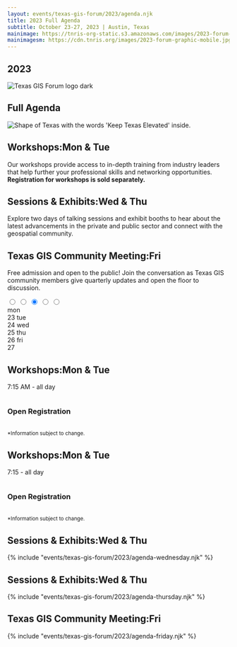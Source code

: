```yaml
---
layout: events/texas-gis-forum/2023/agenda.njk
title: 2023 Full Agenda
subtitle: October 23-27, 2023 | Austin, Texas
mainimage: https://tnris-org-static.s3.amazonaws.com/images/2023-forum-graphic.png
mainimagesm: https://cdn.tnris.org/images/2023-forum-graphic-mobile.jpg
---
```

<section class="container-md">
  <div class="opaque-bg hero agenda">
    <div class="hero-content">
      <div class="hero-header row">
        <div class="col">
          <h1>2023</h1>
          <div class="logo">
            <img src="https://tnris-org-static.s3.amazonaws.com/images/tx-gis-forum-dark.png" alt="Texas GIS Forum logo dark">
          </div>
          <h2>Full Agenda</h2>
        </div>
        <div class="forum-asset">
          <img class="forum-content" src="https://tnris-org-static.s3.amazonaws.com/images/2023-forum-asset-texas.png" alt="Shape of Texas with the words 'Keep Texas Elevated' inside.">
        </div>
      </div>
    </div>
    <div class="hero-content">
      <h2 class="forum-h2 dark-header">Workshops:<span>Mon & Tue</span></h2>
      <p>Our workshops provide access to in-depth training from industry leaders that help further your professional skills and networking opportunities. <strong>Registration for workshops is sold separately.</strong></p>
      <h2 class="forum-h2 green-header">Sessions & Exhibits:<span>Wed & Thu</span></h2>
      <p>Explore two days of talking sessions and exhibit booths to hear about the latest advancements in the private and public sector and connect with the geospatial community.</p>
      <h2 class="forum-h2 red-header">Texas GIS Community Meeting:<span>Fri</span></h2>
      <p>Free admission and open to the public! Join the conversation as Texas GIS community members give quarterly updates and open the floor to discussion.</p>
    </div>
  </div>
</section>
<section class="intro agenda container-md">
  <div class="agenda-wrapper">
    <input class="tab-select" id="one" name="group" type="radio">
    <input class="tab-select" id="two" name="group" type="radio">
    <input class="tab-select" id="three" name="group" type="radio" checked>
    <input class="tab-select" id="four" name="group" type="radio">
    <input class="tab-select" id="five" name="group" type="radio">
    <div class="tab-wrapper">
      <label class="tab" id="one-tab" for="one">mon<br><span class="nav-date">23</span></label>
      <label class="tab" id="two-tab" for="two">tue<br><span class="nav-date">24</span></label>
      <label class="tab" id="three-tab" for="three">wed<br><span class="nav-date">25</span></label>
      <label class="tab" id="four-tab" for="four">thu<br><span class="nav-date">26</span></label>
      <label class="tab" id="five-tab" for="five">fri<br><span class="nav-date">27</span></label>
    </div>
    <div class="panels">
      <div class="panel" id="one-panel">
        <h2 class="forum-h2 dark-header">Workshops:<span>Mon & Tue</span></h2>
        <div class="container">
          <div class="session-track row">
            <div class="session-time col-lg-3">
              <p>7:15 AM - all day</p>
            </div>
            <div class="session-card column">
              <h3 class="forum-h3">Open Registration</h3>
            </div>
          </div>
          <br>
        </div>
        <div id="insert-day-one-2023"></div>
        <small class="disclaimer">*Information subject to change.</small>
      </div>
      <div class="panel" id="two-panel">
        <h2 class="forum-h2 dark-header">Workshops:<span>Mon & Tue</span></h2>
        <div class="container">
          <div class="session-track row">
            <div class="session-time col-lg-3">
              <p>7:15 - all day</p>
            </div>
            <div class="session-card column">
              <h3 class="forum-h3">Open Registration</h3>
            </div>
          </div>
          <br>
        </div>
        <div id="insert-day-two-2023"></div>
        <small class="disclaimer">*Information subject to change.</small>
      </div>
      <div class="panel" id="three-panel">
        <h2 class="forum-h2 green-header">Sessions & Exhibits:<span>Wed & Thu</span></h2>
        {% include "events/texas-gis-forum/2023/agenda-wednesday.njk" %}
      </div>
      <div class="panel" id="four-panel">
        <h2 class="forum-h2 green-header">Sessions & Exhibits:<span>Wed & Thu</span></h2>
        {% include "events/texas-gis-forum/2023/agenda-thursday.njk" %}
      </div>
      <div class="panel" id="five-panel">
        <h2 class="forum-h2 red-header">Texas GIS Community Meeting:<span>Fri</span></h2>
        {% include "events/texas-gis-forum/2023/agenda-friday.njk" %}
      </div>
    </div>
  </div>
</section>


